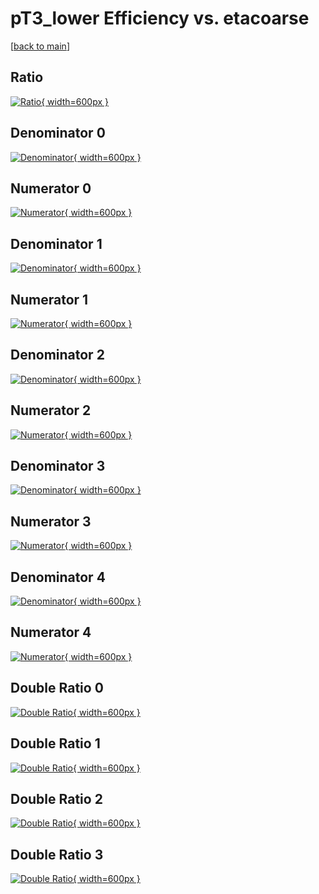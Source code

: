 # pT3_lower Efficiency vs. etacoarse

[[back to main](./)]



## Ratio

[![Ratio](../mtv/var/pT3_lower_loweta_321_-1_eff_etacoarse.png){ width=600px }](../mtv/var/pT3_lower_loweta_321_-1_eff_etacoarse.pdf)

## Denominator 0

[![Denominator](../mtv/den/pT3_lower_loweta_321_-1_eff_etacoarse_den0.png){ width=600px }](../mtv/den/pT3_lower_loweta_321_-1_eff_etacoarse_den0.pdf)

## Numerator 0

[![Numerator](../mtv/num/pT3_lower_loweta_321_-1_eff_etacoarse_num0.png){ width=600px }](../mtv/num/pT3_lower_loweta_321_-1_eff_etacoarse_num0.pdf)

## Denominator 1

[![Denominator](../mtv/den/pT3_lower_loweta_321_-1_eff_etacoarse_den1.png){ width=600px }](../mtv/den/pT3_lower_loweta_321_-1_eff_etacoarse_den1.pdf)

## Numerator 1

[![Numerator](../mtv/num/pT3_lower_loweta_321_-1_eff_etacoarse_num1.png){ width=600px }](../mtv/num/pT3_lower_loweta_321_-1_eff_etacoarse_num1.pdf)

## Denominator 2

[![Denominator](../mtv/den/pT3_lower_loweta_321_-1_eff_etacoarse_den2.png){ width=600px }](../mtv/den/pT3_lower_loweta_321_-1_eff_etacoarse_den2.pdf)

## Numerator 2

[![Numerator](../mtv/num/pT3_lower_loweta_321_-1_eff_etacoarse_num2.png){ width=600px }](../mtv/num/pT3_lower_loweta_321_-1_eff_etacoarse_num2.pdf)

## Denominator 3

[![Denominator](../mtv/den/pT3_lower_loweta_321_-1_eff_etacoarse_den3.png){ width=600px }](../mtv/den/pT3_lower_loweta_321_-1_eff_etacoarse_den3.pdf)

## Numerator 3

[![Numerator](../mtv/num/pT3_lower_loweta_321_-1_eff_etacoarse_num3.png){ width=600px }](../mtv/num/pT3_lower_loweta_321_-1_eff_etacoarse_num3.pdf)

## Denominator 4

[![Denominator](../mtv/den/pT3_lower_loweta_321_-1_eff_etacoarse_den4.png){ width=600px }](../mtv/den/pT3_lower_loweta_321_-1_eff_etacoarse_den4.pdf)

## Numerator 4

[![Numerator](../mtv/num/pT3_lower_loweta_321_-1_eff_etacoarse_num4.png){ width=600px }](../mtv/num/pT3_lower_loweta_321_-1_eff_etacoarse_num4.pdf)

## Double Ratio 0

[![Double Ratio](../mtv/ratio/pT3_lower_loweta_321_-1_eff_etacoarse_ratio0.png){ width=600px }](../mtv/ratio/pT3_lower_loweta_321_-1_eff_etacoarse_ratio0.pdf)

## Double Ratio 1

[![Double Ratio](../mtv/ratio/pT3_lower_loweta_321_-1_eff_etacoarse_ratio1.png){ width=600px }](../mtv/ratio/pT3_lower_loweta_321_-1_eff_etacoarse_ratio1.pdf)

## Double Ratio 2

[![Double Ratio](../mtv/ratio/pT3_lower_loweta_321_-1_eff_etacoarse_ratio2.png){ width=600px }](../mtv/ratio/pT3_lower_loweta_321_-1_eff_etacoarse_ratio2.pdf)

## Double Ratio 3

[![Double Ratio](../mtv/ratio/pT3_lower_loweta_321_-1_eff_etacoarse_ratio3.png){ width=600px }](../mtv/ratio/pT3_lower_loweta_321_-1_eff_etacoarse_ratio3.pdf)

